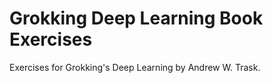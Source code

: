 # Grokking Deep Learning Book Exercises

Exercises for Grokking's Deep Learning by Andrew W. Trask.
